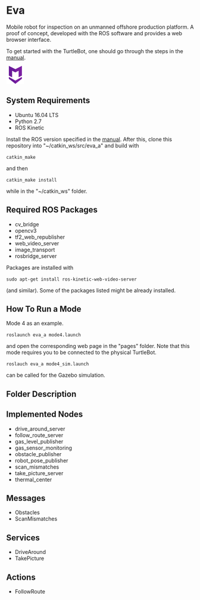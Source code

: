 # Eva
Mobile robot for inspection on an unmanned offshore production platform. A proof of concept, developed with the ROS software and provides a web browser interface.

To get started with the TurtleBot, one should go through the steps in the [manual](http://emanual.robotis.com/docs/en/platform/turtlebot3/overview/#overview).

![alt text](https://github.com/adam-p/markdown-here/raw/master/src/common/images/icon48.png "Mode 4")

## System Requirements
- Ubuntu 16.04 LTS
- Python 2.7
- ROS Kinetic

Install the ROS version specified in the [manual](http://emanual.robotis.com/docs/en/platform/turtlebot3/getting_started/#getting-started). After this, clone this repository into "~/catkin_ws/src/eva_a" and build with 
```
catkin_make
```
and then
```
catkin_make install
```
while in the "~/catkin_ws" folder.

## Required ROS Packages
- cv_bridge
- opencv3
- tf2_web_republisher
- web_video_server
- image_transport
- rosbridge_server

Packages are installed with 
```
sudo apt-get install ros-kinetic-web-video-server
```
(and similar). Some of the packages listed might be already installed.

## How To Run a Mode
Mode 4 as an example. 
```
roslaunch eva_a mode4.launch
```
and open the corresponding web page in the "pages" folder. Note that this mode requires you to be connected to the physical TurtleBot. 
```
roslauch eva_a mode4_sim.launch
```
can be called for the Gazebo simulation.

## Folder Description


## Implemented Nodes
- drive_around_server
- follow_route_server
- gas_level_publisher
- gas_sensor_monitoring
- obstacle_publisher
- robot_pose_publisher
- scan_mismatches
- take_picture_server
- thermal_center

## Messages
- Obstacles
- ScanMismatches

## Services
- DriveAround
- TakePicture

## Actions
- FollowRoute
